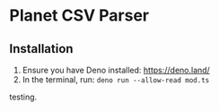 # Planet CSV Parser

## Installation

1. Ensure you have Deno installed: https://deno.land/
2. In the terminal, run: `deno run --allow-read mod.ts`

testing.